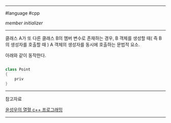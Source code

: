 
---

#language #cpp 

*member initializer*

---

클래스 A가 또 다른 클래스 B의 멤버 변수로 존재하는 경우, B 객체를 생성할 때( 즉 B의 생성자를 호출할 때 ) A 객체의 생성자를 동시에 호출하는 문법적 요소.

아래와 같이 동작한다.

~~~cpp

class Point
{
	priv
}

~~~

---

참고자료

[윤성우의 열혈 c++ 프로그래밍](https://product.kyobobook.co.kr/detail/S000001589147)

---